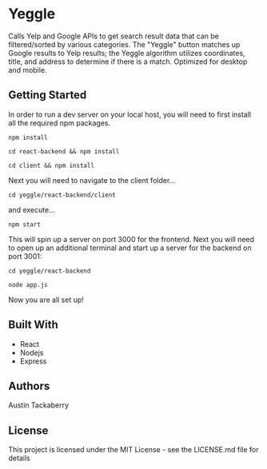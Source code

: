 # Yeggle

Calls Yelp and Google APIs to get search result data that can be filtered/sorted by various categories. The "Yeggle" button matches up Google results to Yelp results; the Yeggle algorithm utilizes coordinates, title, and address to determine if there is a match. Optimized for desktop and mobile.

## Getting Started

In order to run a dev server on your local host, you will need to first install all the required npm packages.

`npm install`

`cd react-backend && npm install`

`cd client && npm install`
  
Next you will need to navigate to the client folder...

`cd yeggle/react-backend/client`

and execute...

`npm start`
  
This will spin up a server on port 3000 for the frontend. Next you will need to open up an additional terminal and start up a server for the backend on port 3001:

`cd yeggle/react-backend`

`node app.js`
  
Now you are all set up!

## Built With

* React
* Nodejs
* Express

## Authors

Austin Tackaberry

## License

This project is licensed under the MIT License - see the LICENSE.md file for details
